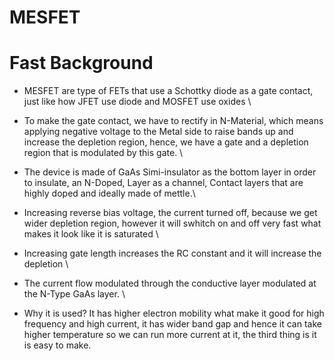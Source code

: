 # MESFET

# Fast Background
* MESFET are type of FETs that use a Schottky diode as a gate contact, just like how JFET use diode and MOSFET use oxides \
* To make the gate contact, we have to rectify in N-Material, which means applying negative voltage to the Metal side to raise bands up and increase the depletion region, hence, we have a gate and a depletion region that is modulated by this gate. \

* The device is made of GaAs Simi-insulator as the bottom layer in order to insulate, an N-Doped, Layer as a channel, Contact layers that are highly doped and ideally made of mettle.\

* Increasing reverse bias voltage, the current turned off, because we get wider depletion region, however it will swhitch on and off very fast what makes it look like it is saturated \

* Increasing gate length increases the RC constant and it will increase the depletion \
* The current flow modulated through the conductive layer modulated at the N-Type GaAs layer. \
* Why it is used? It has higher electron mobility what make it good for high frequency and high current, it has wider band gap and hence it can take higher temperature so we can run more current at it, the third thing is it is easy to make.

